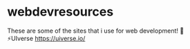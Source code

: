# webdevresources
These are some of the sites that i use for web development! 💌 <br>
⚡UIverse
  https://uiverse.io/
